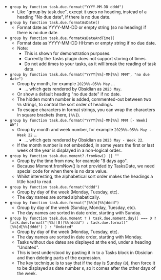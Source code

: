 <!-- placeholder to force blank line before included text -->

- ```group by function task.due.format("YYYY-MM-DD dddd")```
    - Like "group by task.due", except it uses no heading, instead of a heading "No due date", if there is no due date.
- ```group by function task.due.formatAsDate()```
    - Format date as YYYY-MM-DD or empty string (so no heading) if there is no due date.
- ```group by function task.due.formatAsDateAndTime()```
    - Format date as YYYY-MM-DD HH:mm or empty string if no due date.
    - Note:
        - This is shown for demonstration purposes.
        - Currently the Tasks plugin does not support storing of times.
        - Do not add times to your tasks, as it will break the reading of task data.
- ```group by function task.due.format("YYYY[%%]-MM[%%] MMM", "no due date")```
    - Group by month, for example `2023%%-05%% May` ...
        - ... which gets rendered by Obsidian as `2023 May`.
    - Or show a default heading "no due date" if no date.
    - The hidden month number is added, commented-out between two `%%` strings, to control the sort order of headings.
    - To escape characters in format strings, you can wrap the characters in square brackets (here, `[%%]`).
- ```group by function task.due.format("YYYY[%%]-MM[%%] MMM [- Week] WW")```
    - Group by month and week number, for example `2023%%-05%% May - Week 22` ...
        - ... which gets rendered by Obsidian as `2023 May - Week 22`.
    - If the month number is not embedded, in some years the first or last week of the year is displayed in a non-logical order..
- ```group by function task.due.moment?.fromNow() || ""```
    - Group by the time from now, for example "8 days ago".
    - Because Moment.fromNow() is not provided by TasksDate, we need special code for when there is no date value.
    - Whilst interesting, the alphabetical sort order makes the headings a little hard to read.
- ```group by function task.due.format("dddd")```
    - Group by day of the week (Monday, Tuesday, etc).
    - The day names are sorted alphabetically.
- ```group by function task.due.format("[%%]d[%%]dddd")```
    - Group by day of the week (Sunday, Monday, Tuesday, etc).
    - The day names are sorted in date order, starting with Sunday.
- ```group by function task.due.moment ? ( task.due.moment.day() === 0 ? task.due.format("[%%][8][%%]dddd") : task.due.format("[%%]d[%%]dddd") ) : "Undated"```
    - Group by day of the week (Monday, Tuesday, etc).
    - The day names are sorted in date order, starting with Monday.
    - Tasks without due dates are displayed at the end, under a heading "Undated".
    - This is best understood by pasting it in to a Tasks block in Obsidian and then deleting parts of the expression.
    - The key technique is to say that if the day is Sunday (`0`), then force it to be displayed as date number `8`, so it comes after the other days of the week.


<!-- placeholder to force blank line after included text -->
